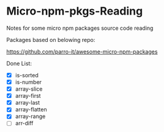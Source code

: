 # Micro-npm-pkgs-Reading

Notes for some micro npm packages source code reading

Packages based on belowing repo:

https://github.com/parro-it/awesome-micro-npm-packages

Done List:

- [x] is-sorted
- [x] is-number
- [x] array-slice
- [x] array-first
- [x] array-last
- [x] array-flatten
- [x] array-range
- [ ] arr-diff
